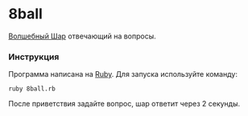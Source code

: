 # 8ball

[Волшебный Шар](https://ru.wikipedia.org/wiki/Magic_8_ball) отвечающий на вопросы.

### Инструкция

Программа написана на [Ruby](https://ru.wikipedia.org/wiki/Ruby). Для запуска используйте команду:
```
ruby 8ball.rb
```
После приветствия задайте вопрос, шар ответит через 2 секунды.
